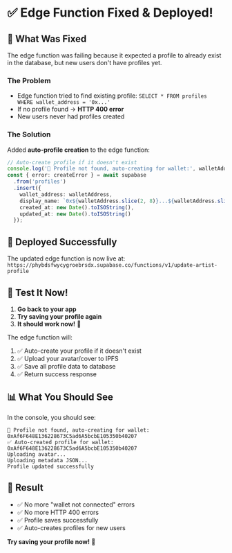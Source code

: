# ✅ Edge Function Fixed & Deployed!

## 🎯 What Was Fixed

The edge function was failing because it expected a profile to already exist in the database, but new users don't have profiles yet.

### The Problem
- Edge function tried to find existing profile: `SELECT * FROM profiles WHERE wallet_address = '0x...'`
- If no profile found → **HTTP 400 error**
- New users never had profiles created

### The Solution
Added **auto-profile creation** to the edge function:

```typescript
// Auto-create profile if it doesn't exist
console.log('🔄 Profile not found, auto-creating for wallet:', walletAddress);
const { error: createError } = await supabase
  .from('profiles')
  .insert({
    wallet_address: walletAddress,
    display_name: `0x${walletAddress.slice(2, 8)}...${walletAddress.slice(-4)}`,
    created_at: new Date().toISOString(),
    updated_at: new Date().toISOString()
  });
```

## 🚀 Deployed Successfully

The updated edge function is now live at:
`https://phybdsfwycygroebrsdx.supabase.co/functions/v1/update-artist-profile`

## 🧪 Test It Now!

1. **Go back to your app**
2. **Try saving your profile again**
3. **It should work now!** 🎉

The edge function will:
1. ✅ Auto-create your profile if it doesn't exist
2. ✅ Upload your avatar/cover to IPFS
3. ✅ Save all profile data to database
4. ✅ Return success response

## 📊 What You Should See

In the console, you should see:
```
🔄 Profile not found, auto-creating for wallet: 0xAf6F648E136228673C5ad6A5bcbE105350b40207
✅ Auto-created profile for wallet: 0xAf6F648E136228673C5ad6A5bcbE105350b40207
Uploading avatar...
Uploading metadata JSON...
Profile updated successfully
```

## 🎯 Result

- ✅ No more "wallet not connected" errors
- ✅ No more HTTP 400 errors
- ✅ Profile saves successfully
- ✅ Auto-creates profiles for new users

**Try saving your profile now!** 🚀
